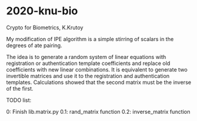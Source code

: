 # 2020-knu-bio
Crypto for Biometrics, K.Krutoy

My modification of IPE algorithm is a simple stirring of scalars in the degrees of ate pairing.

The idea is to generate a random system of linear equations with registration or authentication template coefficients and replace old coefficients with new linear combinations. It is equivalent to generate two invertible matrices and use it to the registration and authentication templates. Calculations showed that the second matrix must be the inverse of the first.

TODO list:

0: Finish lib.matrix.py
	0.1: rand_matrix function
	0.2: inverse_matrix function
